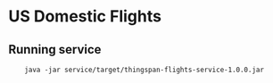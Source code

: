 # US Domestic Flights


## Running service
```
	java -jar service/target/thingspan-flights-service-1.0.0.jar 
```
